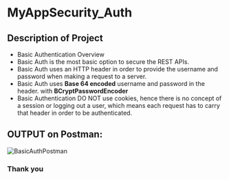# MyAppSecurity_Auth

## Description of Project
- Basic Authentication Overview
- Basic Auth is the most basic option to secure the REST APIs. 
- Basic Auth uses an HTTP header in order to provide the username and password when making a request to a server. 
- Basic Auth uses **Base 64 encoded** username and password in the header. with **BCryptPasswordEncoder**
- Basic Authentication DO NOT use cookies, hence there is no concept of a session or logging out a user, which means each request has to carry that header in order to be authenticated.

 ## OUTPUT on Postman: 
 ![BasicAuthPostman](https://github.com/ratankhandekar/BackEndApp_BasicAuthSecurity_Rolebase/assets/67790363/4ed435df-3662-4366-b6f0-785fe9d9f6f5)



### Thank you
